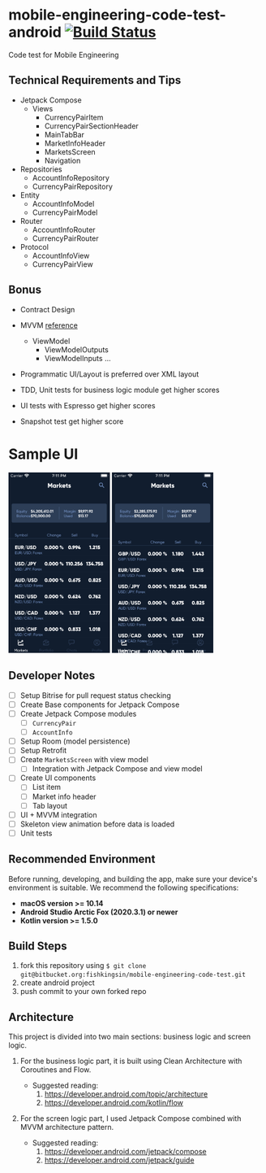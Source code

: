 # mobile-engineering-code-test-android [![Build Status](https://app.bitrise.io/app/c6d58412d8d29b79/status.svg?token=ZQctxSUbgD27p5qqSamkRA&branch=master)](https://app.bitrise.io/app/c6d58412d8d29b79)

Code test for Mobile Engineering

## Technical Requirements and Tips

- Jetpack Compose
  - Views
    - CurrencyPairItem
    - CurrencyPairSectionHeader
    - MainTabBar
    - MarketInfoHeader
    - MarketsScreen
    - Navigation
- Repositories
  - AccountInfoRepository
  - CurrencyPairRepository
- Entity
  - AccountInfoModel
  - CurrencyPairModel
- Router
  - AccountInfoRouter
  - CurrencyPairRouter
- Protocol
  - AccountInfoView
  - CurrencyPairView

## Bonus

- Contract Design 
- MVVM [reference](https://developer.android.com/jetpack/guide)
  - ViewModel
    - ViewModelOutputs
    - ViewModelInputs
      ...

- Programmatic UI/Layout is preferred over XML layout
- TDD, Unit tests for business logic module get higher scores
- UI tests with Espresso get higher scores
- Snapshot test get higher score

# Sample UI

<img src="screen1.png" width="200"/>
<img src="screen2.png" width="200"/>

## Developer Notes

- [ ] Setup Bitrise for pull request status checking
- [ ] Create Base components for Jetpack Compose
- [ ] Create Jetpack Compose modules
  - [ ] `CurrencyPair`
  - [ ] `AccountInfo`
- [ ] Setup Room (model persistence)
- [ ] Setup Retrofit
- [ ] Create `MarketsScreen` with view model
  - [ ] Integration with Jetpack Compose and view model
- [ ] Create UI components
  - [ ] List item
  - [ ] Market info header
  - [ ] Tab layout
- [ ] UI + MVVM integration
- [ ] Skeleton view animation before data is loaded
- [ ] Unit tests

## Recommended Environment

Before running, developing, and building the app, make sure your device's environment is suitable. We recommend the following specifications:

- **macOS version >= 10.14**
- **Android Studio Arctic Fox (2020.3.1) or newer**
- **Kotlin version >= 1.5.0**

## Build Steps

1. fork this repository using `$ git clone git@bitbucket.org:fishkingsin/mobile-engineering-code-test.git`
2. create android project 
3. push commit to your own forked repo

## Architecture

This project is divided into two main sections: business logic and screen logic.

1. For the business logic part, it is built using Clean Architecture with Coroutines and Flow.

   - Suggested reading:
     1. https://developer.android.com/topic/architecture
     2. https://developer.android.com/kotlin/flow

2. For the screen logic part, I used Jetpack Compose combined with MVVM architecture pattern.
   - Suggested reading:
     1. https://developer.android.com/jetpack/compose
     2. https://developer.android.com/jetpack/guide
